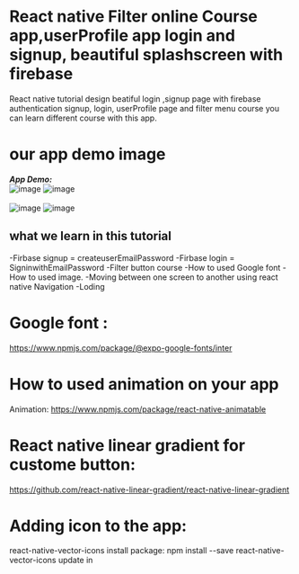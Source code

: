 # React native Filter online Course app,userProfile app login and signup, beautiful splashscreen with firebase 
React native tutorial design beatiful login ,signup page with firebase authentication signup, login, userProfile page and 
filter menu course you can learn different course with this app.

# our app demo image
***App Demo:***<br>
![image](https://user-images.githubusercontent.com/88832201/166866541-3e0fe244-af2e-4fdd-ba48-404294882c3c.png)
![image](https://user-images.githubusercontent.com/88832201/166866612-09e5f8e5-bc33-42a3-996d-d01de8cf778c.png)<br><br>
![image](https://user-images.githubusercontent.com/88832201/166866655-0328e67c-375a-4e8b-8b18-c65c0a7ed3bf.png)
![image](https://user-images.githubusercontent.com/88832201/166865999-c3048ee7-95c6-4d37-a861-29571171683a.png) 

## what we learn in this tutorial
  -Firbase signup = createuserEmailPassword
  -Firbase login = SigninwithEmailPassword
  -Filter button course
  -How to used Google font
  -How to used image.
  -Moving between one screen to another using react native Navigation
  -Loding 


# Google font : 
https://www.npmjs.com/package/@expo-google-fonts/inter

# How to used animation on your app
Animation: https://www.npmjs.com/package/react-native-animatable

# React native linear gradient for custome button: 
https://github.com/react-native-linear-gradient/react-native-linear-gradient

# Adding icon to the app: 
react-native-vector-icons install package: npm install --save react-native-vector-icons update in